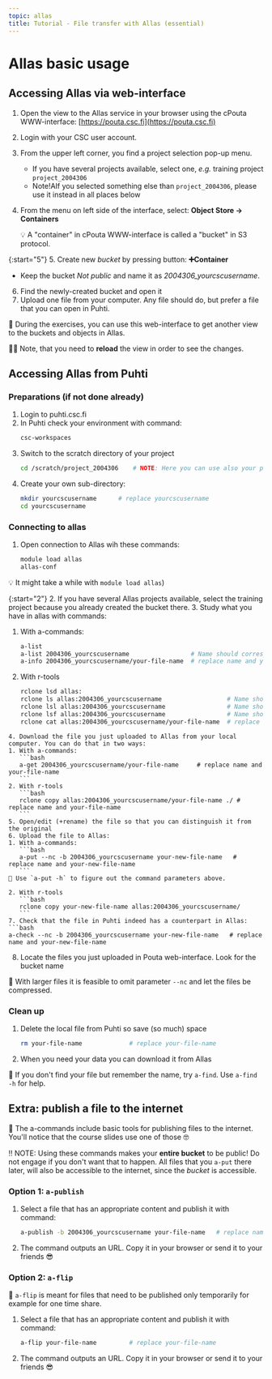 ```yaml
---
topic: allas
title: Tutorial - File transfer with Allas (essential)
---
```


# Allas basic usage

## Accessing Allas via web-interface

1. Open the view to the Allas service in your browser using the cPouta WWW-interface: [https://pouta.csc.fi](https://pouta.csc.fi)
2. Login with your CSC user account.
3. From the upper left corner, you find a project selection pop-up menu. 
   - If you have several projects available, select one, _e.g._ training project `project_2004306`
   - Note!AIf you selected something else than `project_2004306`, please use it instead in all places below
4. From the menu on left side of the interface, select: **Object Store -> Containers**

   💡 A "container" in cPouta WWW-interface is called a "bucket" in S3 protocol. 

{:start="5"}
5. Create new _bucket_ by pressing button: **➕Container**
   - Keep the bucket _Not public_ and name it as *2004306_yourcscusername*.
6. Find the newly-created bucket and open it
7. Upload one file from your computer. Any file should do, but prefer a file that you can open in Puhti.

💭 During the exercises, you can use this web-interface to get another view to the buckets and objects in Allas.

☝🏻 Note, that you need to **reload** the view in order to see the changes.

## Accessing Allas from Puhti

### Preparations (if not done already)

1. Login to puhti.csc.fi
2. In Puhti check your environment with command:
   ```bash
   csc-workspaces
   ```
3. Switch to the scratch directory of your project 
   ```bash
   cd /scratch/project_2004306    # NOTE: Here you can use also your project
   ```
4. Create your own sub-directory:
   ```bash
   mkdir yourcscusername      # replace yourcscusername
   cd yourcscusername
   ```

### Connecting to allas

1. Open connection to Allas wih these commands:
   ```bash
   module load allas
   allas-conf 
   ```

💡 It might take a while with `module load allas`) 

{:start="2"}
2. If you have several Allas projects available, select the training project because you already created the bucket there.
3. Study what you have in allas with commands:
   1. With a-commands:
      ```bash
      a-list
      a-list 2004306_yourcscusername                 # Name should correspond to your new bucket
      a-info 2004306_yourcscusername/your-file-name  # replace name and your-file-name
      ```
   2. With r-tools
      ```bash
      rclone lsd allas:
      rclone ls allas:2004306_yourcscusername                  # Name should correspond to your new bucket
      rclone lsl allas:2004306_yourcscusername                 # Name should correspond to your new bucket
      rclone lsf allas:2004306_yourcscusername                 # Name should correspond to your new bucket
      rclone cat allas:2004306_yourcscusername/your-file-name  # replace name and your-file-name
   ```
4. Download the file you just uploaded to Allas from your local computer. You can do that in two ways: 
   1. With a-commands:
      ```bash
      a-get 2004306_yourcscusername/your-file-name     # replace name and your-file-name
      ```
   2. With r-tools
      ```bash
      rclone copy allas:2004306_yourcscusername/your-file-name ./ # replace name and your-file-name
      ```
5. Open/edit (+rename) the file so that you can distinguish it from the original
6. Upload the file to Allas:
   1. With a-commands:
      ```bash
      a-put --nc -b 2004306_yourcscusername your-new-file-name   # replace name and your-new-file-name
      ```
   💭 Use `a-put -h` to figure out the command parameters above.

   2. With r-tools
      ```bash
      rclone copy your-new-file-name allas:2004306_yourcscusername/
      ```
7. Check that the file in Puhti indeed has a counterpart in Allas:
   ```bash
   a-check --nc -b 2004306_yourcscusername your-new-file-name   # replace name and your-new-file-name
   ```
8. Locate the files you just uploaded in Pouta web-interface. Look for the bucket name

💬 With larger files it is feasible to omit parameter `--nc` and let the files be compressed.

### Clean up
1. Delete the local file from Puhti so save (so much) space
   ```bash
   rm your-file-name             # replace your-file-name
   ```
2. When you need your data you can download it from Allas

💭 If you don't find your file but remember the name, try `a-find`. Use `a-find -h` for help.

## Extra: publish a file to the internet
💬 The a-commands include basic tools for publishing files to the internet. You'll notice that the course slides use one of those 🤓

‼️ NOTE: Using these commands makes your **entire bucket** to be public! Do not engage if you don't want that to happen. All files that you `a-put` there later, will also be accessible to the internet, since the _bucket_ is accessible.

### Option 1: `a-publish`

1. Select a file that has an appropriate content and publish it with command:
   ```bash
   a-publish -b 2004306_yourcscusername your-file-name   # replace name and your-file-name
   ```
2. The command outputs an URL. Copy it in your browser or send it to your friends 😎 

### Option 2: `a-flip`

💬 `a-flip` is meant for files that need to be published only temporarily for example for one time share. 

1. Select a file that has an appropriate content and publish it with command:
   ```bash
   a-flip your-file-name         # replace your-file-name
   ```
2. The command outputs an URL. Copy it in your browser or send it to your friends 😎 
